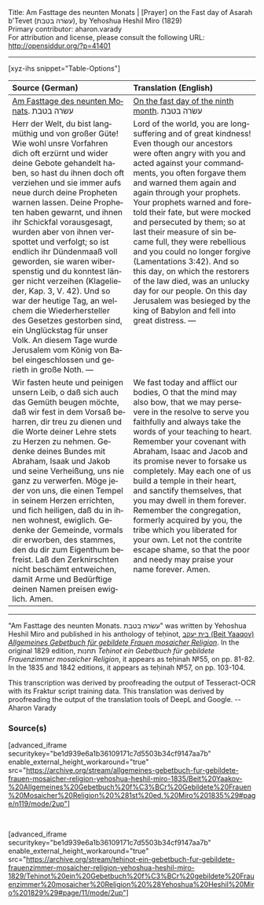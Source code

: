 <html>
<head></head>
<body>
Title: Am Fasttage des neunten Monats | [Prayer] on the Fast day of Asarah b'Tevet (עשׂרה בטבת), by Yehoshua Heshil Miro (1829)<br />
Primary contributor: aharon.varady<br />
For attribution and license, please consult the following URL: <a href="http://opensiddur.org/?p=41401">http://opensiddur.org/?p=41401</a>
<p />
<hr />

[xyz-ihs snippet="Table-Options"]<table style="margin-left: auto; margin-right: auto;" class="draggable">
<thead><tr><th id="x" style="text-align: left;">Source (German)</th><th style="text-align: left;">Translation (English)</th></tr></thead>
<tbody>
<tr><td style="vertical-align:top;">
<div class="german" lang="de" style="text-align: left;">
<u>Am Fasttage des neunten Monats</u>. <span class="hebrew">עשׂרה בטבת</span>
</div></td>

<td style="vertical-align:top;">
<div class="english" lang="en" style="text-align: left;">
<u>On the fast day of the ninth month</u>. <span class="hebrew">עשׂרה בטבת</span>
</div></td></tr>


<tr><td style="vertical-align:top;">
<div class="german" lang="de">
Herr der Welt, du bist langmüthig und von großer Güte! Wie wohl unsre Vorfahren dich oft erzürnt und wider deine Gebote gehandelt haben, so hast du ihnen doch oft verziehen und sie immer aufs neue durch deine Propheten warnen lassen. Deine Propheten haben gewarnt, und ihnen ihr Schickfal vorausgesagt, wurden aber von ihnen verspottet und verfolgt; so ist endlich ihr Dündenmaaß voll geworden, sie waren wiberspenstig und du konntest länger nicht verzeihen <span class="citation">(Klagelieder, Kap. 3, V. 42)</span>. Und so war der heutige Tag, an welchem die Wiederhersteller des Gesetzes gestorben sind, ein Unglückstag für unser Volk. An diesem Tage wurde Jerusalem vom König von Babel eingeschlossen und gerieth in große Noth. —
</div></td>

<td style="vertical-align:top;">
<div class="english" lang="en">
Lord of the world, you are longsuffering and of great kindness! Even though our ancestors were often angry with you and acted against your commandments, you often forgave them and warned them again and again through your prophets. Your prophets warned and foretold their fate, but were mocked and persecuted by them; so at last their measure of sin became full, they were rebellious and you could no longer forgive <span class="citation">(Lamentations 3:42)</span>. And so this day, on which the restorers of the law died, was an unlucky day for our people. On this day Jerusalem was besieged by the king of Babylon and fell into great distress. —
</div></td></tr>


<tr><td style="vertical-align:top;">
<div class="german" lang="de">
Wir fasten heute und peinigen unsern Leib, o daß sich auch das Gemüth beugen möchte, daß wir fest in dem Vorsaß beharren, dir treu zu dienen und die Worte deiner Lehre stets zu Herzen zu nehmen. Gedenke deines Bundes mit Abraham, Isaak und Jakob und seine Verheißung, uns nie ganz zu verwerfen. Möge jeder von uns, die einen Tempel in seinem Herzen errichten, und fich heiligen, daß du in ihnen wohnest, ewiglich. Gedenke der Gemeinde, vormals dir erworben, des stammes, den du dir zum Eigenthum befreist. Laß den Zerknirschten nicht beschämt entweichen, damit Arme und Bedürftige deinen Namen preisen ewiglich. Amen.
</div></td>

<td style="vertical-align:top;">
<div class="english" lang="en">
We fast today and afflict our bodies, O that the mind may also bow, that we may persevere in the resolve to serve you faithfully and always take the words of your teaching to heart. Remember your covenant with Abraham, Isaac and Jacob and its promise never to forsake us completely. May each one of us build a temple in their heart, and sanctify themselves, that you may dwell in them forever. Remember the congregation, formerly acquired by you, the tribe which you liberated for your own. Let not the contrite escape shame, so that the poor and needy may praise your name forever. Amen.
</div></td></tr>
</tbody></table>


<hr />

"Am Fasttage des neunten Monats. עשׂרה בטבת" was written by Yehoshua Heshil Miro and published in his anthology of teḥinot, <a href="/?p=41365">בית יעקב (Beit Yaaqov) <em>Allgemeines Gebetbuch für gebildete Frauen mosaicher Religion</em></a>. In the original 1829 edition, תחנות <em>Teḥinot ein Gebetbuch für gebildete Frauenzimmer mosaicher Religion</em>, it appears as teḥinah №55, on pp. 81-82. In the 1835 and 1842 editions, it appears as teḥinah №57, on pp. 103-104. 

This transcription was derived by proofreading the output of Tesseract-OCR with its Fraktur script training data. This translation was derived by proofreading the output of the translation tools of DeepL and Google. --Aharon Varady

<h3>Source(s)</h3>

[advanced_iframe securitykey="be1d939e6a1b36109171c7d5503b34cf9147aa7b" enable_external_height_workaround="true" src="https://archive.org/stream/allgemeines-gebetbuch-fur-gebildete-frauen-mosaicher-religion-yehoshua-heshil-miro-1835/Beit%20Yaakov-%20Allgemeines%20Gebetbuch%20f%C3%BCr%20Gebildete%20Frauen%20Mosaicher%20Religion%20%281st%20ed.%20Miro%201835%29#page/n119/mode/2up"]

&nbsp;

[advanced_iframe securitykey="be1d939e6a1b36109171c7d5503b34cf9147aa7b" enable_external_height_workaround="true" src="https://archive.org/stream/tehinot-ein-gebetbuch-fur-gebildete-frauenzimmer-mosaicher-religion-yehoshua-heshil-miro-1829/Tehinot%20ein%20Gebetbuch%20f%C3%BCr%20gebildete%20Frauenzimmer%20mosaicher%20Religion%20%28Yehoshua%20Heshil%20Miro%201829%29#page/11/mode/2up"]

&nbsp;
</body>
</html>